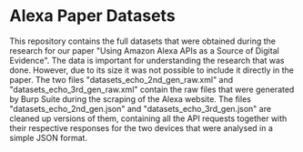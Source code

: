 # Alexa Paper Datasets
This repository contains the full datasets that were obtained during the research for our paper "Using Amazon Alexa APIs as a Source of Digital Evidence".
The data is important for understanding the research that was done. However, due to its size it was not possible to include it directly in the paper.
The two files "datasets_echo_2nd_gen_raw.xml" and "datasets_echo_3rd_gen_raw.xml" contain the raw files that were generated by Burp Suite during the scraping of the Alexa website.
The files "datasets_echo_2nd_gen.json" and "datasets_echo_3rd_gen.json" are cleaned up versions of them, containing all the API requests together with their respective responses for the two devices that were analysed in a simple JSON format.
